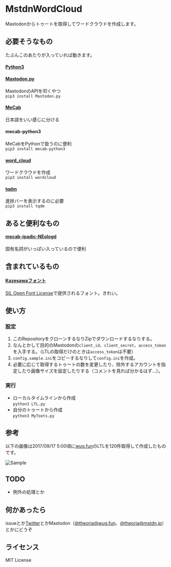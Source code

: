 # MstdnWordCloud

Mastodonからトゥートを取得してワードクラウドを作成します。

## 必要そうなもの
たぶんこのあたりが入っていれば動きます。
#### [Python3](https://www.python.org/)
#### [Mastodon.py](https://github.com/halcy/Mastodon.py)
MastodonのAPIを叩くやつ  
`pip3 install Mastodon.py`

#### [MeCab](http://taku910.github.io/mecab/)
日本語をいい感じに分ける

#### mecab-python3
MeCabをPythonで扱うのに便利  
`pip3 install mecab-python3`

#### [word_cloud](https://github.com/amueller/word_cloud)
ワードクラウドを作成  
`pip3 install wordcloud`
#### [tqdm](https://github.com/tqdm/tqdm)
進捗バーを表示するのに必要  
`pip3 install tqdm`

## あると便利なもの
#### [mecab-ipadic-NEologd](https://github.com/neologd/mecab-ipadic-neologd)
固有名詞がいっぱい入っているので便利

## 含まれているもの
#### [Kazesawaフォント](https://kazesawa.github.io/)
[SIL Open Font License](http://scripts.sil.org/OFL)で提供されるフォント。きれい。

## 使い方
### 設定
1. このRepositoryをクローンするなりZipでダウンロードするなりする。
1. なんとかして目的のMastodonの`client_id`、`client_secret`、`access_token`を入手する。（LTLの取得だけのときは`access_token`は不要）
1. `config.sample.ini`をコピーするなりして`config.ini`を作成。
1. 必要に応じて取得するトゥートの数を変更したり、除外するアカウントを指定したり画像サイズを設定したりする（コメントを見れば分かるはず…）。

### 実行
* ローカルタイムラインから作成  
`python3 LTL.py`
* 自分のトゥートから作成  
`python3 MyToots.py`

## 参考
以下の画像は2017/09/17 5:00頃に[wug.fun](https://wug.fun)のLTLを120件取得して作成したものです。

![Sample](https://user-images.githubusercontent.com/17396689/30515624-c7719226-9b66-11e7-89d7-6dd52deaa8bd.png)

## TODO
* 例外の処理とか

## 何かあったら
issueとか[Twitter](https://twitter.com/_theoria)とかMastodon（[@theoria@wug.fun](https://wug.fun/@theoria)、[@theoria@mstdn.jp](https://mstdn.jp/@theoria)）とかにどうぞ


## ライセンス
MIT License
